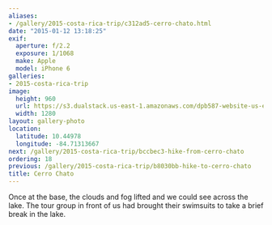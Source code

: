 ```yaml
---
aliases:
- /gallery/2015-costa-rica-trip/c312ad5-cerro-chato.html
date: "2015-01-12 13:18:25"
exif:
  aperture: f/2.2
  exposure: 1/1068
  make: Apple
  model: iPhone 6
galleries:
- 2015-costa-rica-trip
image:
  height: 960
  url: https://s3.dualstack.us-east-1.amazonaws.com/dpb587-website-us-east-1/asset/gallery/2015-costa-rica-trip/c312ad5-cerro-chato~1280.jpg
  width: 1280
layout: gallery-photo
location:
  latitude: 10.44978
  longitude: -84.71313667
next: /gallery/2015-costa-rica-trip/bccbec3-hike-from-cerro-chato
ordering: 18
previous: /gallery/2015-costa-rica-trip/b8030bb-hike-to-cerro-chato
title: Cerro Chato
---
```


Once at the base, the clouds and fog lifted and we could see across the lake. The tour group in front of us had brought their swimsuits to take a brief break in the lake.

